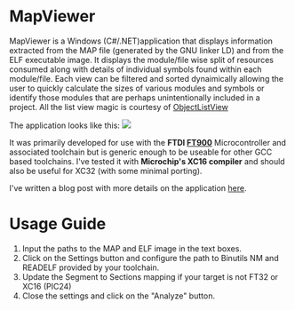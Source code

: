 # MapViewer
MapViewer is a Windows (C#/.NET)application that displays information extracted from the MAP file (generated by the GNU linker LD) and from the ELF executable image. It displays the module/file wise split of resources consumed along with details of individual symbols found within each module/file. Each view can be filtered and sorted dynaimically allowing the user to quickly calculate the sizes of various modules and symbols or identify those modules that are perhaps unintentionally included in a project. All the list view magic is courtesy of [ObjectListView](http://objectlistview.sourceforge.net/cs/index.html)

The application looks like this:
![](http://imgur.com/8u7qsK7)

It was primarily developed for use with the **FTDI [FT900](http://www.ftdichip.com/MCU.html)** Microcontroller and associated toolchain but is generic enough to be useable for other GCC based toolchains. I've tested it with **Microchip's XC16 compiler** and should also be useful for XC32 (with some minimal porting).

I've written a blog post with more details on the application [here](http://www.embeddedrelated.com/showarticle/900.php).

# Usage Guide
1. Input the paths to the MAP and ELF image in the text boxes.
2. Click on the Settings button and configure the path to Binutils NM and READELF provided by your toolchain.
3. Update the Segment to Sections mapping if your target is not FT32 or XC16 (PIC24)
4. Close the settings and click on the "Analyze" button. 

